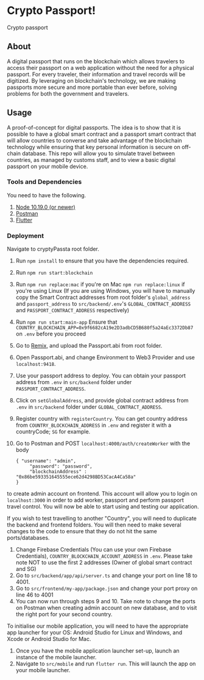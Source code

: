 # Crypto Passport!

Crypto passport

## About

A digital passport that runs on the blockchain which allows travelers to access their passport on a web application without the need for a physical passport. For every traveler, their information and travel records will be digitized. By leveraging on blockchain's technology, we are making passports more secure and more portable than ever before, solving problems for both the government and travelers.

## Usage

A proof-of-concept for digital passports. The idea is to show that it is possible to have a global smart contract and a passport smart contract that will allow countries to converse and take advantage of the blockchain technology while ensuring that key personal information is secure on off-chain database. This repo will allow you to simulate travel between countries, as managed by customs staff, and to view a basic digital passport on your mobile device.

### Tools and Dependencies

You need to have the following.

1. [Node 10.19.0 (or newer)](https://nodejs.org/en/download/)
2. [Postman](https://www.postman.com/downloads/)
3. [Flutter](https://flutter.dev/docs/get-started/install)

### Deployment

Navigate to cryptyPassta root folder.

1. Run `npm install` to ensure that you have the dependencies required.
2. Run `npm run start:blockchain`
3. Run `npm run replace:mac` if you're on Mac
       `npm run replace:linux` if you're using Linux
   (If you are using Windows, you will have to manually copy the Smart Contract addresses from root folder's `global_address` and `passport_address` to `src/backend/.env`'s `GLOBAL_CONTRACT_ADDRESS` and `PASSPORT_CONTRACT_ADDRESS` respectively)
   
4. Run `npm run start:main-app`
   Ensure that `COUNTRY_BLOCKCHAIN_APP=0x9f6682cA19e2D3adbCD5B680f5a24aEc3372Db87` on `.env` before you proceed
5. Go to [Remix](http://remix.ethereum.org), and upload the Passport.abi from root folder.
6. Open Passport.abi, and change Environment to Web3 Provider and use `localhost:9418`.
7. Use your passport address to deploy. You can obtain your passport address from `.env` in `src/backend` folder under `PASSPORT_CONTRACT_ADDRESS`.
8. Click on `setGlobalAddress`, and provide global contract address from `.env` in `src/backend` folder under `GLOBAL_CONTRACT_ADDRESS`.
9. Register country with `registerCountry`. You can get country address from `COUNTRY_BLOCKCHAIN_ADDRESS` in `.env` and register it with a countryCode; `SG` for example.
10. Go to Postman and POST `localhost:4000/auth/createWorker` with the body
    ```
    { "username": "admin", 
         "password": "password", 
         "blockchainAddress" : "0x86be593351645555ece62d4298BD53CacA4Ca58a" 
    }
    ``` 
to create admin account on frontend. This account will allow you to login on `localhost:3000` in order to add worker, passport and perform passport travel control.
You will now be able to start using and testing our application.

If you wish to test travelling to another "Country", you will need to duplicate the backend and frontend folders.
You will then need to make several changes to the code to ensure that they do not hit the same ports/databases.

1. Change Firebase Credentials (You can use your own Firebase Credentials), `COUNTRY_BLOCKCHAIN_ACCOUNT_ADDRESS` in `.env`. Please take note NOT to use the first 2 addresses (Owner of global smart contract and SG)
2. Go to `src/backend/app/api/server.ts` and change your port on line 18 to 4001.
3. Go to `src/frontend/my-app/package.json` and change your port proxy on line 46 to 4001
4. You can now run through steps 9 and 10. Take note to change the ports on Postman when creating admin account on new database, and to visit the right port for your second country.


To initialise our mobile application, you will need to have the appropriate app launcher for your OS: Android Studio for Linux and Windows, and Xcode or Android Studio for Mac.

1. Once you have the mobile application launcher set-up, launch an instance of the mobile launcher.
2. Navigate to `src/mobile` and run `flutter run`. This will launch the app on your mobile launcher.
